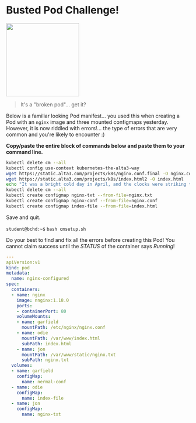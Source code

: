 # Busted Pod Challenge!

<img src="https://thumbs.dreamstime.com/b/green-pea-pod-broken-half-fresh-four-peas-pure-white-background-genus-pisum-sativum-garden-48834097.jpg" width="200"/>

> It's a "broken pod"... get it?


Below is a familiar looking Pod manifest... you used this when creating a Pod with an `nginx` image and three mounted configmaps yesterday. However, it is now riddled with errors!... the type of errors that are very common and you're likely to encounter :) 


**Copy/paste the entire block of commands below and paste them to your command line.**  

```bash
kubectl delete cm --all
kubectl config use-context kubernetes-the-alta3-way
wget https://static.alta3.com/projects/k8s/nginx.conf.final -O nginx.conf
wget https://static.alta3.com/projects/k8s/index.html2 -O index.html
echo "It was a bright cold day in April, and the clocks were striking thirteen." > nginx.txt
kubectl delete cm --all
kubectl create configmap nginx-txt --from-file=nginx.txt
kubectl create configmap nginx-conf --from-file=nginx.conf
kubectl create configmap index-file --from-file=index.html
```

Save and quit.

`student@bchd:~$` `bash cmsetup.sh`  

Do your best to find and fix all the errors before creating this Pod! You cannot claim success until the *STATUS* of the container says *Running*!

```yaml
---
apiVersion:v1
kind: pod
metadata:
  name: nginx-configured
spec:
  containers:
  - name: nginx
    image: nnginx:1.18.0
    ports:
    - containerPort: 80
    volumeMounts: 
    - name: garfield
      mountPath: /etc/nginx/nginx.conf
    - name: odie
      mountPath: /var/www/index.html
      subPath: index.html
    - name: jon
      mountPath: /var/www/static/nginx.txt
      subPath: nginx.txt
  volumes:
  - name: garfield
    configMap:
      name: nermal-conf 
  - name: odie
    configMap:
      name: index-file 
  - name: jon
    configMap:
      name: nginx-txt
```

<!--
# SOLUTION

```yaml
---
apiVersion: v1 # put a whitespace after :
kind: Pod # capitalize kind!
metadata:
  name: nginx-configured
spec:
  containers:
  - name: nginx
    image: nginx:1.18.0 # typo in image name caused ErrImgPull
    ports:
    - containerPort: 80
    volumeMounts: 
    - name: garfield
      mountPath: /etc/nginx/nginx.conf
      subPath: nginx.conf # needs subpath!
    - name: odie
      mountPath: /var/www/index.html
      subPath: index.html
    - name: jon
      mountPath: /var/www/static/nginx.txt
      subPath: nginx.txt
  volumes:
  - name: garfield
    configMap:
      name: nginx-conf # wrong configmap name!
  - name: odie
    configMap:
      name: index-file 
  - name: jon
    configMap:
      name: nginx-txt
```
-->
